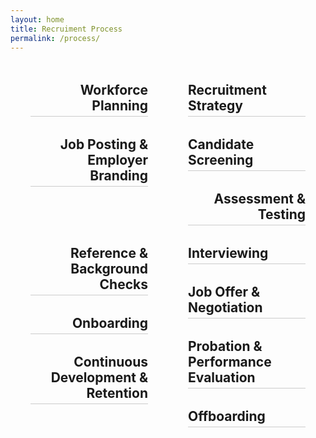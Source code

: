 ```yaml
---
layout: home
title: Recruiment Process
permalink: /process/
---
```



<style>
.timeline {
  position: relative;
  width: 100%;
  margin: 2rem auto;
  padding: 0;
}

/* vertical center line */
.timeline::before {
  content: "";
  position: absolute;
  top: 0;
  bottom: 0;
  left: 50%;
  width: 2px;
  background: #ccc;
  transform: translateX(-50%);
}

.timeline-item {
  width: 50%;
  padding: 1rem 2rem;
  box-sizing: border-box;
}

.timeline-item h2 {
  border-bottom: 1px solid #ccc;
  padding-bottom: 4px;
  margin: 0;
}

/* left side items */
.timeline-item.left {
  text-align: right;
  float: left;
}

/* right side items */
.timeline-item.right {
  text-align: left;
  float: right;
}
</style>

<div class="timeline">
  <div class="timeline-item left">
    <h2>Workforce Planning</h2>
  </div>

  <div class="timeline-item right">
    <h2>Recruitment Strategy</h2>
  </div>

  <div class="timeline-item left">
    <h2>Job Posting &amp; Employer Branding</h2>
  </div>

  <div class="timeline-item right">
    <h2>Candidate Screening</h2>
  </div>

  <div class="timeline-item left">
    <h2>Assessment &amp; Testing</h2>
  </div>

  <div class="timeline-item right">
    <h2>Interviewing</h2>
  </div>

  <div class="timeline-item left">
    <h2>Reference &amp; Background Checks</h2>
  </div>

  <div class="timeline-item right">
    <h2>Job Offer &amp; Negotiation</h2>
  </div>

  <div class="timeline-item left">
    <h2>Onboarding</h2>
  </div>

  <div class="timeline-item right">
    <h2>Probation &amp; Performance Evaluation</h2>
  </div>

  <div class="timeline-item left">
    <h2>Continuous Development &amp; Retention</h2>
  </div>

  <div class="timeline-item right">
    <h2>Offboarding</h2>
  </div>
</div>


